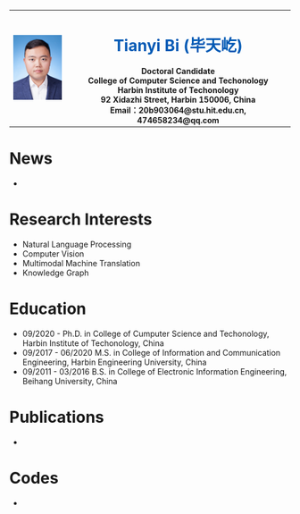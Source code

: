<table border="0">
  <tr>
    <td width="20%">
      <img src="identification_photo.JPG" width="100%">
    </td>
    <td width="80%" align="center" valign="middle">
      <h1><font color="#005AB5">Tianyi Bi (毕天屹)</font></h1>
      <b>Doctoral Candidate</b><br/>
      <b>College of Computer Science and Techonology</b><br/>
      <b>Harbin Institute of Techonology</b><br/>
      <b>92 Xidazhi Street, Harbin 150006, China</b><br/>
      <b>Email：20b903064@stu.hit.edu.cn, 474658234@qq.com </b><br/>
    </td>
  </tr>
</table>

# News
- 

# Research Interests
- Natural Language Processing
- Computer Vision
- Multimodal Machine Translation
- Knowledge Graph

# Education
- 09/2020 -  Ph.D. in College of Cumputer Science and Techonology, Harbin Institute of Techonology, China
- 09/2017 - 06/2020  M.S. in College of Information and Communication Engineering, Harbin Engineering University, China
- 09/2011 - 03/2016  B.S. in College of Electronic Information Engineering, Beihang University, China

# Publications
- 

# Codes
- 
